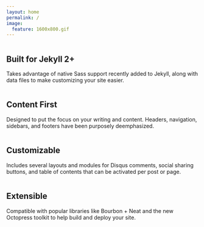 ```yaml
---
layout: home
permalink: /
image:
  feature: 1600x800.gif
---
```


<div class="tiles">

<div class="tile center">
  <img src="http://placehold.it/600x375" alt="">
  <h2 class="post-title">Built for Jekyll 2+</h2>
  <p class="post-excerpt">Takes advantage of native Sass support recently added to Jekyll, along with data files to make customizing your site easier.</p>
</div><!-- /.tile -->

<div class="tile center">
  <img src="http://placehold.it/600x375" alt="">
  <h2 class="post-title">Content First</h2>
  <p class="post-excerpt">Designed to put the focus on your writing and content. Headers, navigation, sidebars, and footers have been purposely deemphasized.</p>
</div><!-- /.tile -->

<div class="tile center">
  <img src="http://placehold.it/600x375" alt="">
  <h2 class="post-title">Customizable</h2>
  <p class="post-excerpt">Includes several layouts and modules for Disqus comments, social sharing buttons, and table of contents that can be activated per post or page.</p>
</div><!-- /.tile -->

<div class="tile center">
  <img src="http://placehold.it/600x375" alt="">
  <h2 class="post-title">Extensible</h2>
  <p class="post-excerpt">Compatible with popular libraries like Bourbon + Neat and the new Octopress toolkit to help build and deploy your site.</p>
</div><!-- /.tile -->

</div><!-- /.tiles -->